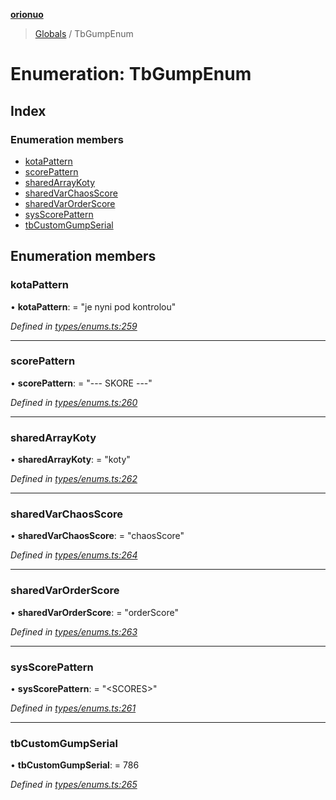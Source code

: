 **[orionuo](../README.md)**

> [Globals](../globals.md) / TbGumpEnum

# Enumeration: TbGumpEnum

## Index

### Enumeration members

* [kotaPattern](tbgumpenum.md#kotapattern)
* [scorePattern](tbgumpenum.md#scorepattern)
* [sharedArrayKoty](tbgumpenum.md#sharedarraykoty)
* [sharedVarChaosScore](tbgumpenum.md#sharedvarchaosscore)
* [sharedVarOrderScore](tbgumpenum.md#sharedvarorderscore)
* [sysScorePattern](tbgumpenum.md#sysscorepattern)
* [tbCustomGumpSerial](tbgumpenum.md#tbcustomgumpserial)

## Enumeration members

### kotaPattern

•  **kotaPattern**:  = "je nyni pod kontrolou"

*Defined in [types/enums.ts:259](https://github.com/msviha/orionuo/blob/5f19aed/src/types/enums.ts#L259)*

___

### scorePattern

•  **scorePattern**:  = "--- SKORE ---"

*Defined in [types/enums.ts:260](https://github.com/msviha/orionuo/blob/5f19aed/src/types/enums.ts#L260)*

___

### sharedArrayKoty

•  **sharedArrayKoty**:  = "koty"

*Defined in [types/enums.ts:262](https://github.com/msviha/orionuo/blob/5f19aed/src/types/enums.ts#L262)*

___

### sharedVarChaosScore

•  **sharedVarChaosScore**:  = "chaosScore"

*Defined in [types/enums.ts:264](https://github.com/msviha/orionuo/blob/5f19aed/src/types/enums.ts#L264)*

___

### sharedVarOrderScore

•  **sharedVarOrderScore**:  = "orderScore"

*Defined in [types/enums.ts:263](https://github.com/msviha/orionuo/blob/5f19aed/src/types/enums.ts#L263)*

___

### sysScorePattern

•  **sysScorePattern**:  = "\<SCORES>"

*Defined in [types/enums.ts:261](https://github.com/msviha/orionuo/blob/5f19aed/src/types/enums.ts#L261)*

___

### tbCustomGumpSerial

•  **tbCustomGumpSerial**:  = 786

*Defined in [types/enums.ts:265](https://github.com/msviha/orionuo/blob/5f19aed/src/types/enums.ts#L265)*
